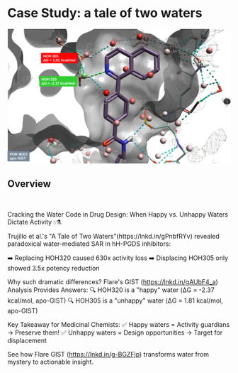 # Case Study: a tale of two waters
<img src="https://github.com/gkxiao/waters/blob/main/a-tale-of-two-waters/PDB-4EE0-Apo-GIST-results-rev1.png">

## Overview
​<p>Cracking the Water Code in Drug Design: When Happy vs. Unhappy Waters Dictate Activity 💧⚗️​</p>

<p>Trujillo et al.'s "A Tale of Two Waters"(https://lnkd.in/gPnbfRYv)  revealed paradoxical water-mediated SAR in hH-PGDS inhibitors:</p>

➡️ Replacing HOH320 caused 630x activity loss
➡️ Displacing HOH305 only showed 3.5x potency reduction

Why such dramatic differences? Flare's GIST (https://lnkd.in/gAUbF4_a) Analysis Provides Answers:
🔍 HOH320 is a "happy" water (ΔG = -2.37 kcal/mol, apo-GIST)
🔍 HOH305 is a "unhappy" water (ΔG = 1.81 kcal/mol, apo-GIST)

Key Takeaway for Medicinal Chemists:​​
✅ ​​Happy waters​​ = Activity guardians → Preserve them!
✅ ​​Unhappy waters​​ = Design opportunities → Target for displacement

See how ​Flare GIST (https://lnkd.in/g-BGZFjp) transforms water from mystery to actionable insight.
